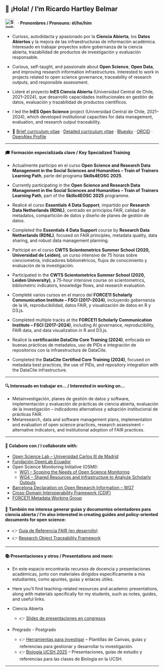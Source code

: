 ## 👋 ¡Hola! / I’m Ricardo Hartley Belmar 
#### <h4><img src="https://upload.wikimedia.org/wikipedia/commons/9/91/Neurodiversity_Symbol.svg" alt="Símbolo de neurodiversidad" width="30" style="vertical-align: middle; margin-right: 8px;" /> · Pronombres / Pronouns: él/he/him</h4>

- Curioso, autodidacta y apasionado por la **Ciencia Abierta**, los **Datos Abiertos** y la mejora de las infraestructuras de información académica. Interesado en trabajar proyectos sobre gobernanza de la ciencia abierta, trazabilidad de productos de investigación y evaluación responsable.  
- Curious, self-taught, and passionate about **Open Science**, **Open Data**, and improving research information infrastructures. Interested to work in projects related to open science governance, traceability of research outputs, and responsible assessment.

- Lideré el proyecto **InES Ciencia Abierta** (Universidad Central de Chile, 2021–2024), que desarrolló capacidades institucionales en gestión de datos, evaluación y trazabilidad de productos científicos.  
- I led the **InES Open Science** project (Universidad Central de Chile, 2021–2024), which developed institutional capacities for data management, evaluation, and research output traceability.

- 📄 [Brief curriculum vitae](https://docs.google.com/document/d/1S3UwXP_em17aMeoEodq1xexQ-PgyJBeP9n3v2gxIx3g/edit?usp=sharing) · [Detailed curriculum vitae](https://docs.google.com/document/d/1a3fn09eBj47QuD2CmCYOhYb-eeu5DEeHKggPJnGZW1w/edit?usp=share_link) · [Bluesky](https://bsky.app/profile/ricardohartley.bsky.social) · [ORCID](https://orcid.org/0000-0002-2544-587X) · [OpenAlex Profile](https://openalex.org/A5077204313)

---

#### 🎓 Formación especializada clave / Key Specialized Training

- Actualmente participo en el curso **Open Science and Research Data Management in the Social Sciences and Humanities – Train of Trainers Learning Path**, parte del programa **Skills4EOSC 2025**.  
- Currently participating in the **Open Science and Research Data Management in the Social Sciences and Humanities – Train of Trainers Learning Path**, part of the **Skills4EOSC 2025** programme.

- Realicé el curso **Essentials 4 Data Support**, impartido por **Research Data Netherlands (RDNL)**, centrado en principios FAIR, calidad de metadatos, compartición de datos y diseño de planes de gestión de datos.  
- Completed the **Essentials 4 Data Support** course by **Research Data Netherlands (RDNL)**, focused on FAIR principles, metadata quality, data sharing, and robust data management planning.  

- Participé en el curso **CWTS Scientometrics Summer School (2020, Universidad de Leiden)**, un curso intensivo de 75 horas sobre cienciometría, indicadores bibliométricos, flujos de conocimiento y evaluación de la investigación.  
- Participated in the **CWTS Scientometrics Summer School (2020, Leiden University)**, a 75-hour intensive course on scientometrics, bibliometric indicators, knowledge flows, and research evaluation.

- Completé varios cursos en el marco del **FORCE11 Scholarly Communication Institute – FSCI (2017–2024)**, incluyendo gobernanza de la IA, reproducibilidad, datos FAIR, y visualización de datos en R y D3.js.  
- Completed multiple tracks at the **FORCE11 Scholarly Communication Institute – FSCI (2017–2024)**, including AI governance, reproducibility, FAIR data, and data visualization in R and D3.js.

- Realicé la **certificación DataCite Core Training (2024)**, enfocada en buenas prácticas de metadatos, uso de PIDs e integración de repositorios con la infraestructura de DataCite.  
- Completed the **DataCite Certified Core Training (2024)**, focused on metadata best practices, the use of PIDs, and repository integration with the DataCite infrastructure.

---

#### 🔍 Interesado en trabajar en... / Interested in working on...

- Metainvestigación, planes de gestión de datos y software, implementación y evaluación de prácticas de ciencia abierta, evaluación de la investigación – indicadores alternativos y adopción institucional de prácticas FAIR.  
- Metaresearch, data and software management plans, implementation and evaluation of open science practices, research assessment – alternative indicators, and institutional adoption of FAIR practices.

---

#### 🔭 Colaboro con / I collaborate with:  

  - [Open Science Lab – Universidad Carlos III de Madrid](https://opensciencelab.uc3m.es)  
  - [Fundación OpenLab Ecuador](https://openlab.ec)  
  - Open Science Monitoring Initiative (OSMI):  
    - [WG1 – Scoping the Needs of Open Science Monitoring](https://open-science-monitoring.org/working-groups/wg1-scoping-the-needs-of-open-science-monitoring/)  
    - [WG4 – Shared Resources and Infrastructure to Analyze Scholarly Outputs](https://open-science-monitoring.org/working-groups/wg4-shared-resources-and-infrastructure-to-analyze-scholarly-outputs/)  
  - [Barcelona Declaration on Open Research Information – WG7](https://barcelona-declaration.org)
  - [Cross-Domain Interoperability Framework (CDIF)](https://worldfair-project.eu/cdif/)  
  - [FORCE11 Metadata Working Group](https://force11.org)

#### 🧾 También me interesa generar guías y documentos orientadores para ciencia abierta / I’m also interested in creating guides and policy-oriented documents for open science:

- 👉 [Guía de Referencia FAIR (en desarrollo)](https://github.com/ricnadamas/docs/blob/main/FAIR/GuiaReferencia.md)  
- 👉 [Research Object Traceability Framework](https://github.com/ricnadamas/docs/blob/main/OpenScience/traceabilityda.md)

---

#### 📚 Presentaciones y otros / Presentations and more:

- En este espacio encontrarás recursos de docencia y presentaciones académicas, junto con materiales dirigidos específicamente a mis estudiantes, como apuntes, guías y enlaces útiles.  
- Here you’ll find teaching-related resources and academic presentations, along with materials specifically for my students, such as notes, guides, and useful links.

- Ciencia Abierta
  - 👉 [Slides de presentaciones en congresos](https://osf.io/cdv93/files/osfstorage?view_only=)  

- Pregrado - Postgrado
  - 👉 [Herramientas para investigar](https://sites.google.com/view/eilein/referenciando-usables/para-investigar) – Plantillas de Canvas, guías y referencias para gestionar y desarrollar tu investigación.
  - 👉 [Biología UCSH 2025](https://sites.google.com/view/eilein/referenciando-usables/biolog%C3%ADa-ucsh-2025) – Presentaciones, guías de estudio y referencias para las clases de Biología en la UCSH.
 
---
